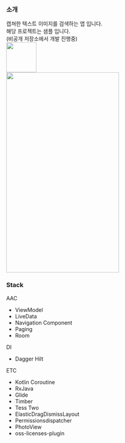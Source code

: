 
### 소개
캡쳐한 텍스트 이미지를 검색하는 앱 입니다.\
해당 프로젝트는 샘플 입니다.\
(비공개 저장소에서 개발 진행중)\
<a href="https://play.google.com/store/apps/details?id=com.findcpautre.android" target="_blank">
<img src="https://play.google.com/intl/en_us/badges/images/generic/en_badge_web_generic.png"  height="80">
</a>
<br>
<img src="https://github.com/hallikalli/ocr-gallery/blob/master/screenshots/preview.gif" width="300" height="532">


### Stack
AAC
- ViewModel
- LiveData
- Navigation Component
- Paging
- Room

DI
- Dagger Hilt

ETC
- Kotlin Coroutine
- RxJava
- Glide
- Timber
- Tess Two
- ElasticDragDismissLayout
- Permissionsdispatcher
- PhotoView
- oss-licenses-plugin

